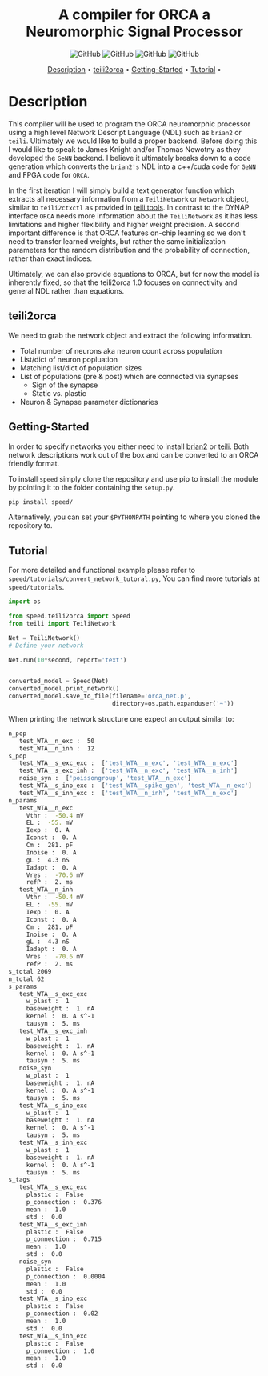 <h1 align="center">
  A compiler for ORCA a Neuromorphic Signal Processor
</h1>

<p align="center">
  <img alt="GitHub" src="https://img.shields.io/github/issues/schlowm0/speed.svg">
  <img alt="GitHub" src="https://img.shields.io/github/issues-closed/schlowm0/speed.svg">
  <img alt="GitHub" src="https://img.shields.io/github/commit-activity/m/schlowm0/speed.svg">
  <img alt="GitHub" src="https://github.com/schlowm0/speed/workflows/CI/badge.svg">

</p>

<!--  <img alt="GitHub" src="https://github.com/russelljjarvis/speed/workflows/CI/badge.svg"> -->

<p align="center">
  <a href="#Description">Description</a> •
  <a href="#teili2orca">teili2orca</a> •
  <a href="#Getting-Started">Getting-Started</a> •
  <a href="#Tutorial">Tutorial</a> •
</p>

<p align="center">


# Description
This compiler will be used to program the ORCA neuromorphic processor using 
a high level Network Descript Language (NDL) such as `brian2` or `teili`. 
Ultimately we would like to build a proper backend. Before doing this I 
would like to speak to James Knight and/or Thomas Nowotny as they developed 
the `GeNN` backend. I believe it ultimately breaks down to a code generation 
which converts the `brian2's` NDL into a c++/cuda code for `GeNN` and FPGA 
code for `ORCA`.

In the first iteration I will simply build a text generator function which 
extracts all necessary information from a `TeiliNetwork` or `Network` 
object, similar to `teili2ctxctl` as provided in [teili tools](https://code.ini.uzh.ch/ncs/teili/blob/dev-teili2ctxctl/teili/tools/teili2ctxctl.py).
In contrast to the DYNAP interface `ORCA` needs more information about the
`TeiliNetwork` as it has less limitations and higher flexibility and higher
weight precision. A second important difference is that ORCA features on-chip 
learning so we don't need to transfer learned weights, but rather the same 
initialization parameters for the random distribution and the probability of
connection, rather than exact indices.

Ultimately, we can also provide equations to ORCA, but for now the model is
inherently fixed, so that the teili2orca 1.0 focuses on connectivity and
general NDL rather than equations.

## teili2orca
We need to grab the network object and extract the following information.
*  Total number of neurons aka neuron count across population
*  List/dict of neuron popluation
*  Matching list/dict of population sizes
*  List of populations (pre & post) which are connected via synapses
   *  Sign of the synapse
   *  Static vs. plastic
*  Neuron & Synapse parameter dictionaries

## Getting-Started
In order to specify networks you either need to install [brian2](https://brian2.readthedocs.io/en/stable/introduction/install.html) or [teili](https://teili.readthedocs.io/en/latest/scripts/Getting%20started.html#installation).
Both network descriptions work out of the box and can be converted to an
ORCA friendly format. 

To install `speed` simply clone the repository and use pip to install
the module by pointing it to the folder containing the `setup.py`.
```bash
pip install speed/
```

Alternatively, you can set your `$PYTHONPATH` pointing to where you
cloned the repository to.

## Tutorial
For more detailed and functional example please refer to 
`speed/tutorials/convert_network_tutoral.py`,
You can find more tutorials at `speed/tutorials`.

```python
import os

from speed.teili2orca import Speed
from teili import TeiliNetwork

Net = TeiliNetwork()
# Define your network

Net.run(10*second, report='text')


converted_model = Speed(Net)
converted_model.print_network()
converted_model.save_to_file(filename='orca_net.p',
                             directory=os.path.expanduser('~'))
```

When printing the network structure one expect an output similar to:
```bash
n_pop
   test_WTA__n_exc :  50
   test_WTA__n_inh :  12
s_pop
   test_WTA__s_exc_exc :  ['test_WTA__n_exc', 'test_WTA__n_exc']
   test_WTA__s_exc_inh :  ['test_WTA__n_exc', 'test_WTA__n_inh']
   noise_syn :  ['poissongroup', 'test_WTA__n_exc']
   test_WTA__s_inp_exc :  ['test_WTA__spike_gen', 'test_WTA__n_exc']
   test_WTA__s_inh_exc :  ['test_WTA__n_inh', 'test_WTA__n_exc']
n_params
   test_WTA__n_exc
     Vthr :  -50.4 mV
     EL :  -55. mV
     Iexp :  0. A
     Iconst :  0. A
     Cm :  281. pF
     Inoise :  0. A
     gL :  4.3 nS
     Iadapt :  0. A
     Vres :  -70.6 mV
     refP :  2. ms
   test_WTA__n_inh
     Vthr :  -50.4 mV
     EL :  -55. mV
     Iexp :  0. A
     Iconst :  0. A
     Cm :  281. pF
     Inoise :  0. A
     gL :  4.3 nS
     Iadapt :  0. A
     Vres :  -70.6 mV
     refP :  2. ms
s_total 2069
n_total 62
s_params
   test_WTA__s_exc_exc
     w_plast :  1
     baseweight :  1. nA
     kernel :  0. A s^-1
     tausyn :  5. ms
   test_WTA__s_exc_inh
     w_plast :  1
     baseweight :  1. nA
     kernel :  0. A s^-1
     tausyn :  5. ms
   noise_syn
     w_plast :  1
     baseweight :  1. nA
     kernel :  0. A s^-1
     tausyn :  5. ms
   test_WTA__s_inp_exc
     w_plast :  1
     baseweight :  1. nA
     kernel :  0. A s^-1
     tausyn :  5. ms
   test_WTA__s_inh_exc
     w_plast :  1
     baseweight :  1. nA
     kernel :  0. A s^-1
     tausyn :  5. ms
s_tags
   test_WTA__s_exc_exc
     plastic :  False
     p_connection :  0.376
     mean :  1.0
     std :  0.0
   test_WTA__s_exc_inh
     plastic :  False
     p_connection :  0.715
     mean :  1.0
     std :  0.0
   noise_syn
     plastic :  False
     p_connection :  0.0004
     mean :  1.0
     std :  0.0
   test_WTA__s_inp_exc
     plastic :  False
     p_connection :  0.02
     mean :  1.0
     std :  0.0
   test_WTA__s_inh_exc
     plastic :  False
     p_connection :  1.0
     mean :  1.0
     std :  0.0
```

